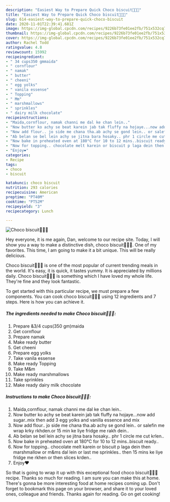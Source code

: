 ```yaml
---
description: "Easiest Way to Prepare Quick Choco biscuit🍪🍪🍫"
title: "Easiest Way to Prepare Quick Choco biscuit🍪🍪🍫"
slug: 614-easiest-way-to-prepare-quick-choco-biscuit
date: 2020-11-01T22:39:41.681Z
image: https://img-global.cpcdn.com/recipes/9226b73fe01ee2fb/751x532cq70/choco-biscuit🍪🍪🍫-recipe-main-photo.jpg
thumbnail: https://img-global.cpcdn.com/recipes/9226b73fe01ee2fb/751x532cq70/choco-biscuit🍪🍪🍫-recipe-main-photo.jpg
cover: https://img-global.cpcdn.com/recipes/9226b73fe01ee2fb/751x532cq70/choco-biscuit🍪🍪🍫-recipe-main-photo.jpg
author: Rachel Todd
ratingvalue: 4.8
reviewcount: 15992
recipeingredient:
- " 34 cups350 gmmaida"
- " cornflour"
- " namak"
- " butter"
- " cheeni"
- " egg yolks"
- " vanila essense"
- " Topping"
- " Mm"
- " marshmallows"
- " sprinkles"
- " dairy milk chocolate"
recipeinstructions:
- "Maida,cornflour, namak channi me dal ke chan lein.."
- "Now butter ko achy se beat karein jab tak fluffy na hojaye...now add sugar..mix then add 3 egg yolks and vanilla essence and mix"
- "Now add flour.. jo side me chana tha.ab achy se gond lein.. or salefin me wrap krky rkhden.or 15 min ke liye fridge me rakh dein.."
- "Ab belan se bel lein achy se jitna bara hosaky.. phr 1 circle me cut krlen.."
- "Now bake in preheated oven at 180°C for 10 to 12 mins..biscuit ready.."
- "Now for topping.. chocolate melt karein or biscuit p laga dein then marshmallow or m&amp;ms dal lein or last me sprinkles.. then 15 mins ke liye fridge me rkhen or then slices krden.."
- "Enjoy❤"
categories:
- Recipe
tags:
- choco
- biscuit

katakunci: choco biscuit 
nutrition: 293 calories
recipecuisine: American
preptime: "PT40M"
cooktime: "PT52M"
recipeyield: "3"
recipecategory: Lunch

---
```



![Choco biscuit🍪🍪🍫](https://img-global.cpcdn.com/recipes/9226b73fe01ee2fb/751x532cq70/choco-biscuit🍪🍪🍫-recipe-main-photo.jpg)

Hey everyone, it is me again, Dan, welcome to our recipe site. Today, I will show you a way to make a distinctive dish, choco biscuit🍪🍪🍫. One of my favorites. This time, I am going to make it a bit unique. This will be really delicious.



Choco biscuit🍪🍪🍫 is one of the most popular of current trending meals in the world. It's easy, it is quick, it tastes yummy. It is appreciated by millions daily. Choco biscuit🍪🍪🍫 is something which I have loved my whole life. They're fine and they look fantastic.


To get started with this particular recipe, we must prepare a few components. You can cook choco biscuit🍪🍪🍫 using 12 ingredients and 7 steps. Here is how you can achieve it.

<!--inarticleads1-->

##### The ingredients needed to make Choco biscuit🍪🍪🍫:

1. Prepare  &amp;3/4 cups(350 gm)maida
1. Get  cornflour
1. Prepare  namak
1. Make ready  butter
1. Get  cheeni
1. Prepare  egg yolks
1. Take  vanila essense
1. Make ready  Topping
1. Take  M&amp;m
1. Make ready  marshmallows
1. Take  sprinkles
1. Make ready  dairy milk chocolate




<!--inarticleads2-->

##### Instructions to make Choco biscuit🍪🍪🍫:

1. Maida,cornflour, namak channi me dal ke chan lein..
1. Now butter ko achy se beat karein jab tak fluffy na hojaye...now add sugar..mix then add 3 egg yolks and vanilla essence and mix
1. Now add flour.. jo side me chana tha.ab achy se gond lein.. or salefin me wrap krky rkhden.or 15 min ke liye fridge me rakh dein..
1. Ab belan se bel lein achy se jitna bara hosaky.. phr 1 circle me cut krlen..
1. Now bake in preheated oven at 180°C for 10 to 12 mins..biscuit ready..
1. Now for topping.. chocolate melt karein or biscuit p laga dein then marshmallow or m&amp;ms dal lein or last me sprinkles.. then 15 mins ke liye fridge me rkhen or then slices krden..
1. Enjoy❤




So that is going to wrap it up with this exceptional food choco biscuit🍪🍪🍫 recipe. Thanks so much for reading. I am sure you can make this at home. There's gonna be more interesting food at home recipes coming up. Don't forget to bookmark this page on your browser, and share it to your loved ones, colleague and friends. Thanks again for reading. Go on get cooking!
